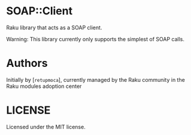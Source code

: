 # SOAP::Client

Raku library that acts as a SOAP client.

Warning: This library currently only supports the simplest of SOAP calls.


# Authors

Initially by [`retupmoca`], currently managed by the Raku community in the
 Raku modules adoption center
 
# LICENSE

Licensed under the MIT license.
